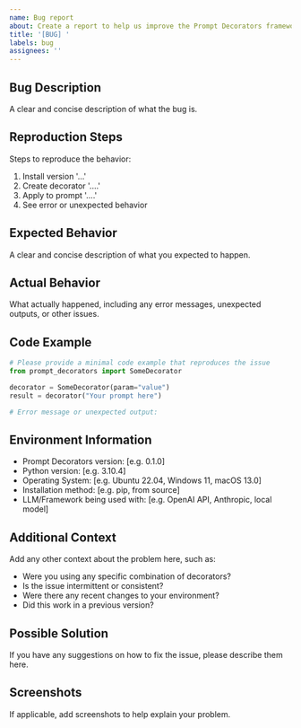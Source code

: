 ```yaml
---
name: Bug report
about: Create a report to help us improve the Prompt Decorators framework
title: '[BUG] '
labels: bug
assignees: ''
---
```


## Bug Description

A clear and concise description of what the bug is.

## Reproduction Steps

Steps to reproduce the behavior:
1. Install version '...'
2. Create decorator '....'
3. Apply to prompt '....'
4. See error or unexpected behavior

## Expected Behavior

A clear and concise description of what you expected to happen.

## Actual Behavior

What actually happened, including any error messages, unexpected outputs, or other issues.

## Code Example

```python
# Please provide a minimal code example that reproduces the issue
from prompt_decorators import SomeDecorator

decorator = SomeDecorator(param="value")
result = decorator("Your prompt here")

# Error message or unexpected output:
```

## Environment Information

- Prompt Decorators version: [e.g. 0.1.0]
- Python version: [e.g. 3.10.4]
- Operating System: [e.g. Ubuntu 22.04, Windows 11, macOS 13.0]
- Installation method: [e.g. pip, from source]
- LLM/Framework being used with: [e.g. OpenAI API, Anthropic, local model]

## Additional Context

Add any other context about the problem here, such as:
- Were you using any specific combination of decorators?
- Is the issue intermittent or consistent?
- Were there any recent changes to your environment?
- Did this work in a previous version?

## Possible Solution

If you have any suggestions on how to fix the issue, please describe them here.

## Screenshots

If applicable, add screenshots to help explain your problem. 